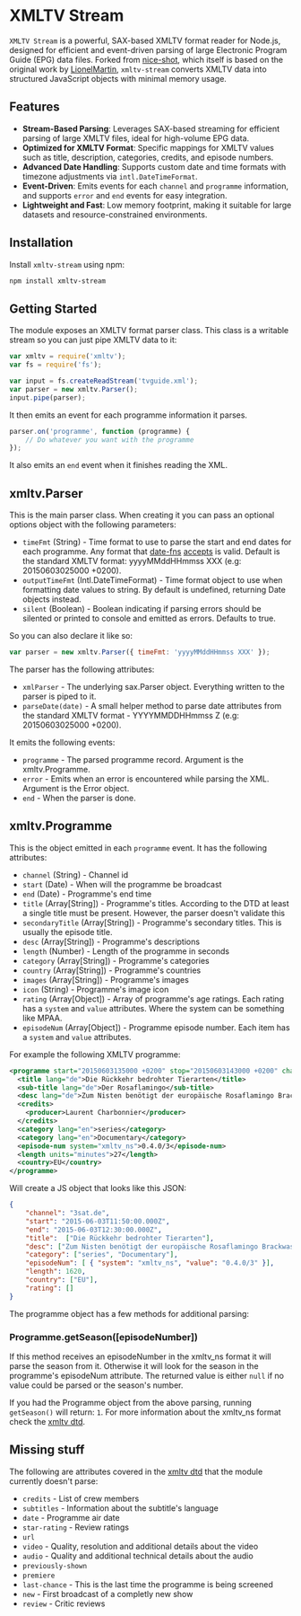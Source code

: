 # XMLTV Stream

`XMLTV Stream` is a powerful, SAX-based XMLTV format reader for Node.js, designed for efficient and event-driven parsing of large Electronic Program Guide (EPG) data files. Forked from [nice-shot](https://github.com/nice-shot), which itself is based on the original work by [LionelMartin](https://github.com/LionelMartin), `xmltv-stream` converts XMLTV data into structured JavaScript objects with minimal memory usage.

## Features

- **Stream-Based Parsing**: Leverages SAX-based streaming for efficient parsing of large XMLTV files, ideal for high-volume EPG data.
- **Optimized for XMLTV Format**: Specific mappings for XMLTV values such as title, description, categories, credits, and episode numbers.
- **Advanced Date Handling**: Supports custom date and time formats with timezone adjustments via `intl.DateTimeFormat`.
- **Event-Driven**: Emits events for each `channel` and `programme` information, and supports `error` and `end` events for easy integration.
- **Lightweight and Fast**: Low memory footprint, making it suitable for large datasets and resource-constrained environments.

## Installation

Install `xmltv-stream` using npm:

```sh
npm install xmltv-stream
```

## Getting Started
The module exposes an XMLTV format parser class. This class is a writable stream so
you can just pipe XMLTV data to it:

```javascript
var xmltv = require('xmltv');
var fs = require('fs');

var input = fs.createReadStream('tvguide.xml');
var parser = new xmltv.Parser();
input.pipe(parser);
```

It then emits an event for each programme information it parses.

```javascript
parser.on('programme', function (programme) {
    // Do whatever you want with the programme
});
```

It also emits an `end` event when it finishes reading the XML.

## xmltv.Parser
This is the main parser class. When creating it you can pass an optional options
object with the following parameters:
* `timeFmt` (String) - Time format to use to parse the start and end dates for 
  each programme. Any format that [date-fns](https://date-fns.org/) [accepts](https://www.unicode.org/reports/tr35/tr35-dates.html#Date_Field_Symbol_Table) is valid.
  Default is the standard XMLTV format: yyyyMMddHHmmss XXX (e.g: 20150603025000 +0200).
* `outputTimeFmt` (Intl.DateTimeFormat) - Time format object to use when formatting date values to string. By default is undefined, returning Date objects instead.
* `silent` (Boolean) - Boolean indicating if parsing errors should be silented or printed to console and emitted as errors. Defaults to true.

So you can also declare it like so:
```javascript
var parser = new xmltv.Parser({ timeFmt: 'yyyyMMddHHmmss XXX' });
```

The parser has the following attributes:
* `xmlParser` - The underlying sax.Parser object. Everything written to the parser
  is piped to it.
* `parseDate(date)` - A small helper method to parse date attributes from the
  standard XMLTV format - YYYYMMDDHHmmss Z (e.g: 20150603025000 +0200).

It emits the following events:
* `programme` - The parsed programme record. Argument is the xmltv.Programme.
* `error` - Emits when an error is encountered while parsing the XML. Argument
  is the Error object.
* `end` - When the parser is done.

## xmltv.Programme
This is the object emitted in each `programme` event. It has the following attributes:
* `channel` (String) - Channel id
* `start` (Date) - When will the programme be broadcast
* `end` (Date) - Programme's end time
* `title` (Array[String]) - Programme's titles. According to the DTD at least
  a single title must be present. However, the parser doesn't validate this
* `secondaryTitle` (Array[String]) - Programme's secondary titles. This is
  usually the episode title.
* `desc` (Array[String]) - Programme's descriptions
* `length` (Number) - Length of the programme in seconds
* `category` (Array[String]) - Programme's categories
* `country` (Array[String]) - Programme's countries
* `images` (Array[String]) - Programme's images
* `icon` (String) - Programme's image icon
* `rating` (Array[Object]) - Array of programme's age ratings. Each rating has a 
  `system` and `value` attributes. Where the system can be something like MPAA.
* `episodeNum` (Array[Object]) - Programme episode number. Each item has a `system`
  and `value` attributes.

For example the following XMLTV programme:
```xml
<programme start="20150603135000 +0200" stop="20150603143000 +0200" channel="3sat.de">
  <title lang="de">Die Rückkehr bedrohter Tierarten</title>
  <sub-title lang="de">Der Rosaflamingo</sub-title>
  <desc lang="de">Zum Nisten benötigt der europäische Rosaflamingo Brackwasser und kleine, unberührte Inseln.</desc>
  <credits>
    <producer>Laurent Charbonnier</producer>
  </credits>
  <category lang="en">series</category>
  <category lang="en">Documentary</category>
  <episode-num system="xmltv_ns">0.4.0/3</episode-num>
  <length units="minutes">27</length>
  <country>EU</country>
</programme>
```

Will create a JS object that looks like this JSON:
```json
{
    "channel": "3sat.de",
    "start": "2015-06-03T11:50:00.000Z",
    "end": "2015-06-03T12:30:00.000Z",
    "title":  ["Die Rückkehr bedrohter Tierarten"],
    "desc": ["Zum Nisten benötigt der europäische Rosaflamingo Brackwasser und kleine, unberührte Inseln."],
    "category": ["series", "Documentary"],
    "episodeNum": [ { "system": "xmltv_ns", "value": "0.4.0/3" }],
    "length": 1620,
    "country": ["EU"],
    "rating": []
}
```

The programme object has a few methods for additional parsing:

### Programme.getSeason([episodeNumber])
If this method receives an episodeNumber in the xmltv_ns format it will parse the
season from it. Otherwise it will look for the season in the programme's episodeNum
attribute.
The returned value is either `null` if no value could be parsed or the season's
number.

If you had the Programme object from the above parsing, running `getSeason()` will
return: `1`.
For more information about the xmltv_ns format check the [xmltv dtd](http://xmltv.cvs.sourceforge.net/viewvc/xmltv/xmltv/xmltv.dtd).

## Missing stuff
The following are attributes covered in the [xmltv dtd](http://xmltv.cvs.sourceforge.net/viewvc/xmltv/xmltv/xmltv.dtd)
that the module currently doesn't parse:
* `credits` - List of crew members
* `subtitles` - Information about the subtitle's language
* `date` - Programme air date
* `star-rating` - Review ratings
* `url`
* `video` - Quality, resolution and additional details about the video
* `audio` - Quality and additional technical details about the audio
* `previously-shown`
* `premiere`
* `last-chance` - This is the last time the programme is being screened
* `new` - First broadcast of a completly new show
* `review` - Critic reviews
